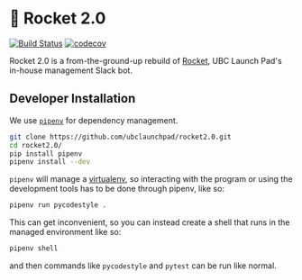 # 🚀 Rocket 2.0

[![Build Status](https://travis-ci.org/ubclaunchpad/rocket2.0.svg?branch=master)](https://travis-ci.org/ubclaunchpad/rocket2.0)
[![codecov](https://codecov.io/gh/ubclaunchpad/rocket2.0/branch/master/graph/badge.svg)](https://codecov.io/gh/ubclaunchpad/rocket2.0)

Rocket 2.0 is a from-the-ground-up rebuild of [Rocket](https://github.com/ubclaunchpad/rocket),
UBC Launch Pad's in-house management Slack bot.

## Developer Installation

We use [`pipenv`](https://pipenv.readthedocs.io/en/latest/) for dependency management.

```bash
git clone https://github.com/ubclaunchpad/rocket2.0.git
cd rocket2.0/
pip install pipenv
pipenv install --dev
```

`pipenv` will manage a [virtualenv](https://virtualenv.pypa.io/en/stable/),
so interacting with the program or using the development tools has to be done
through pipenv, like so:

```bash
pipenv run pycodestyle .
```

This can get inconvenient, so you can instead create a shell that runs in the managed
environment like so:

```bash
pipenv shell
```

and then commands like `pycodestyle` and `pytest` can be run like normal.